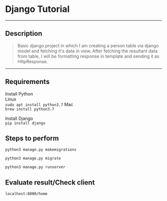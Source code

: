 # Django Tutorial

----
## Description
> Basic django project in which I am creating a person table via django model and  fetching it's data in view. After fetching the resultant data from table, I will be formatting response in template and sending it as HttpResponse.

----

## Requirements
Install Python  
Linux\
`sudo apt install python3.7`
Mac\
`brew install python3.7`

Install Django  
`pip install django`

## Steps to perform

`python3 manage.py makemigrations`

`python3 manage.py migrate`

`python3 manage.py runserver`

## Evaluate result/Check client

`localhost:8000/home`


